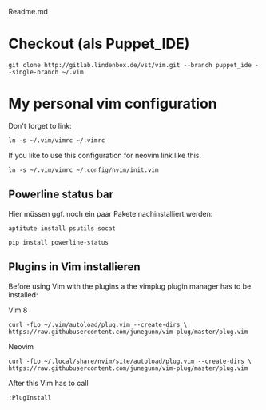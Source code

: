 Readme.md


# Checkout (als Puppet_IDE)

`git clone http://gitlab.lindenbox.de/vst/vim.git --branch puppet_ide --single-branch ~/.vim`



# My personal vim configuration

Don't forget to link:

`ln -s ~/.vim/vimrc ~/.vimrc`

If you like to use this configuration for neovim link like this.

`ln -s ~/.vim/vimrc ~/.config/nvim/init.vim`


## Powerline status bar

Hier müssen ggf. noch ein paar Pakete nachinstalliert werden:

`aptitute install psutils socat`

`pip install powerline-status`

## Plugins in Vim installieren


Before using Vim with the plugins a the vimplug plugin manager has to be installed:

Vim 8

`curl -fLo ~/.vim/autoload/plug.vim --create-dirs \
    https://raw.githubusercontent.com/junegunn/vim-plug/master/plug.vim`
    
    
Neovim

`curl -fLo ~/.local/share/nvim/site/autoload/plug.vim --create-dirs \
    https://raw.githubusercontent.com/junegunn/vim-plug/master/plug.vim`


After this Vim has to call

`:PlugInstall`

